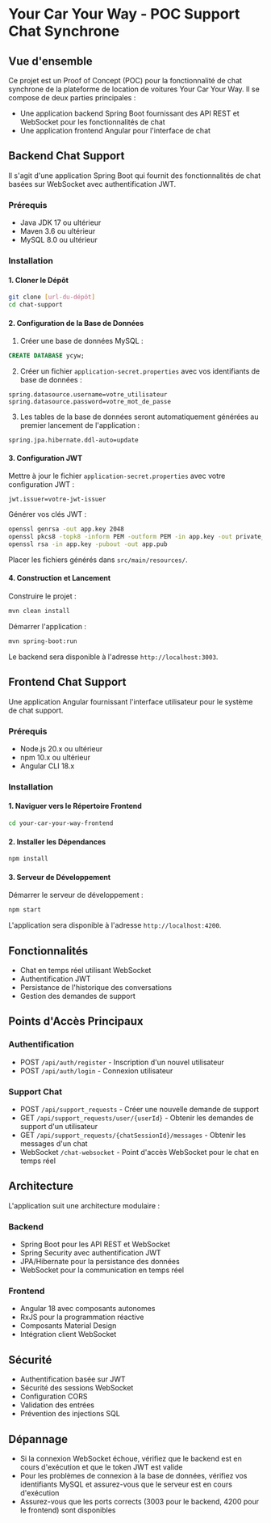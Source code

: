 # Your Car Your Way - POC Support Chat Synchrone 

## Vue d'ensemble

Ce projet est un Proof of Concept (POC) pour la fonctionnalité de chat synchrone de la plateforme de location de voitures Your Car Your Way. 
Il se compose de deux parties principales :

- Une application backend Spring Boot fournissant des API REST et WebSocket pour les fonctionnalités de chat
- Une application frontend Angular pour l'interface de chat

## Backend Chat Support

Il s'agit d'une application Spring Boot qui fournit des fonctionnalités de chat basées sur WebSocket avec authentification JWT.

### Prérequis

- Java JDK 17 ou ultérieur
- Maven 3.6 ou ultérieur
- MySQL 8.0 ou ultérieur

### Installation

#### 1. Cloner le Dépôt

```bash
git clone [url-du-dépôt]
cd chat-support
```

#### 2. Configuration de la Base de Données

1. Créer une base de données MySQL :

```sql
CREATE DATABASE ycyw;
```

2. Créer un fichier `application-secret.properties` avec vos identifiants de base de données :

```properties
spring.datasource.username=votre_utilisateur
spring.datasource.password=votre_mot_de_passe
```

3. Les tables de la base de données seront automatiquement générées au premier lancement de l'application :

```properties
spring.jpa.hibernate.ddl-auto=update
```

#### 3. Configuration JWT

Mettre à jour le fichier `application-secret.properties` avec votre configuration JWT :

```properties
jwt.issuer=votre-jwt-issuer
```

Générer vos clés JWT :
```bash
openssl genrsa -out app.key 2048
openssl pkcs8 -topk8 -inform PEM -outform PEM -in app.key -out private_key_pkcs8.pem -nocrypt
openssl rsa -in app.key -pubout -out app.pub
```

Placer les fichiers générés dans `src/main/resources/`.

#### 4. Construction et Lancement

Construire le projet :
```bash
mvn clean install
```

Démarrer l'application :
```bash
mvn spring-boot:run
```

Le backend sera disponible à l'adresse `http://localhost:3003`.

## Frontend Chat Support

Une application Angular fournissant l'interface utilisateur pour le système de chat support.

### Prérequis

- Node.js 20.x ou ultérieur
- npm 10.x ou ultérieur
- Angular CLI 18.x

### Installation

#### 1. Naviguer vers le Répertoire Frontend

```bash
cd your-car-your-way-frontend
```

#### 2. Installer les Dépendances

```bash
npm install
```

#### 3. Serveur de Développement

Démarrer le serveur de développement :
```bash
npm start
```

L'application sera disponible à l'adresse `http://localhost:4200`.

## Fonctionnalités

- Chat en temps réel utilisant WebSocket
- Authentification JWT
- Persistance de l'historique des conversations
- Gestion des demandes de support

## Points d'Accès Principaux

### Authentification
- POST `/api/auth/register` - Inscription d'un nouvel utilisateur
- POST `/api/auth/login` - Connexion utilisateur

### Support Chat
- POST `/api/support_requests` - Créer une nouvelle demande de support
- GET `/api/support_requests/user/{userId}` - Obtenir les demandes de support d'un utilisateur
- GET `/api/support_requests/{chatSessionId}/messages` - Obtenir les messages d'un chat
- WebSocket `/chat-websocket` - Point d'accès WebSocket pour le chat en temps réel

## Architecture

L'application suit une architecture modulaire :

### Backend
- Spring Boot pour les API REST et WebSocket
- Spring Security avec authentification JWT
- JPA/Hibernate pour la persistance des données
- WebSocket pour la communication en temps réel

### Frontend
- Angular 18 avec composants autonomes
- RxJS pour la programmation réactive
- Composants Material Design
- Intégration client WebSocket

## Sécurité

- Authentification basée sur JWT
- Sécurité des sessions WebSocket
- Configuration CORS
- Validation des entrées
- Prévention des injections SQL

## Dépannage

- Si la connexion WebSocket échoue, vérifiez que le backend est en cours d'exécution et que le token JWT est valide
- Pour les problèmes de connexion à la base de données, vérifiez vos identifiants MySQL et assurez-vous que le serveur est en cours d'exécution
- Assurez-vous que les ports corrects (3003 pour le backend, 4200 pour le frontend) sont disponibles
